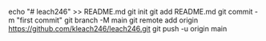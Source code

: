 echo "# leach246" >> README.md
git init
git add README.md
git commit -m "first commit"
git branch -M main
git remote add origin https://github.com/kleach246/leach246.git
git push -u origin main
